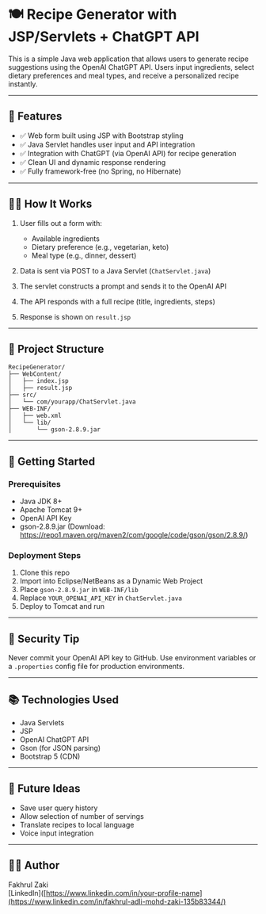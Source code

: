 # 🍽️ Recipe Generator with JSP/Servlets + ChatGPT API

This is a simple Java web application that allows users to generate recipe suggestions using the OpenAI ChatGPT API. Users input ingredients, select dietary preferences and meal types, and receive a personalized recipe instantly.

---

## 🔧 Features

- ✅ Web form built using JSP with Bootstrap styling
- ✅ Java Servlet handles user input and API integration
- ✅ Integration with ChatGPT (via OpenAI API) for recipe generation
- ✅ Clean UI and dynamic response rendering
- ✅ Fully framework-free (no Spring, no Hibernate)

---

## 🧑‍🍳 How It Works

1. User fills out a form with:
   - Available ingredients
   - Dietary preference (e.g., vegetarian, keto)
   - Meal type (e.g., dinner, dessert)

2. Data is sent via POST to a Java Servlet (`ChatServlet.java`)

3. The servlet constructs a prompt and sends it to the OpenAI API

4. The API responds with a full recipe (title, ingredients, steps)

5. Response is shown on `result.jsp`

---

## 📁 Project Structure

```
RecipeGenerator/
├── WebContent/
│   ├── index.jsp
│   ├── result.jsp
├── src/
│   └── com/yourapp/ChatServlet.java
├── WEB-INF/
│   ├── web.xml
│   └── lib/
│       └── gson-2.8.9.jar
```

---

## 🚀 Getting Started

### Prerequisites
- Java JDK 8+
- Apache Tomcat 9+
- OpenAI API Key
- gson-2.8.9.jar (Download: https://repo1.maven.org/maven2/com/google/code/gson/gson/2.8.9/)

### Deployment Steps

1. Clone this repo  
2. Import into Eclipse/NetBeans as a Dynamic Web Project  
3. Place `gson-2.8.9.jar` in `WEB-INF/lib`  
4. Replace `YOUR_OPENAI_API_KEY` in `ChatServlet.java`  
5. Deploy to Tomcat and run

---

## 🔐 Security Tip

Never commit your OpenAI API key to GitHub. Use environment variables or a `.properties` config file for production environments.


---

## 📚 Technologies Used

- Java Servlets
- JSP
- OpenAI ChatGPT API
- Gson (for JSON parsing)
- Bootstrap 5 (CDN)

---

## 🧠 Future Ideas

- Save user query history
- Allow selection of number of servings
- Translate recipes to local language
- Voice input integration

---

## 👨‍💻 Author

Fakhrul Zaki  
[LinkedIn]([https://www.linkedin.com/in/your-profile-name](https://www.linkedin.com/in/fakhrul-adli-mohd-zaki-135b83344/)
